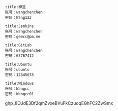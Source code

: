 ```ad-note
title:禅道
账号：wangchenchen
密码：Wang123
```

```ad-note
title:Jenkins
账号：wangchenchen
密码：gemcc@pm.me
```

```ad-note
title:GitLab
账号：wangchenchen
密码：63767412
```

```ad-note
title:Ubuntu
账号：ubuntu
密码：12345678
```

```ad-note
title:Windows
账号：Wangcc
密码：Wangcc01
```

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
